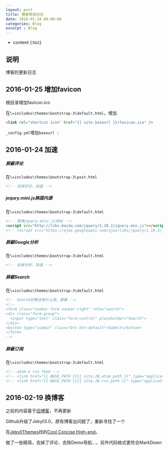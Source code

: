 ```yaml
---
layout: post
title: 博客修改日志
date: 2016-01-24 00:00:00
categories: Blog
excerpt : Blog
---
```


* content
{:toc}

## 说明

博客的更新日志

## 2016-01-25 增加favicon

根目录增加favicon.ico

在`\=includes\themes\bootstrap-3\default.html`，增加

```html
<link rel="shortcut icon" href="{{ site.baseurl }}/favicon.ico" />
```

`_config.yml`增加`baseurl : `

## 2016-01-24 加速

##### 屏蔽评论

在`\=includes\themes\bootstrap-3\post.html`

```html
<!-- 去掉评论，加速 -->

```

##### jequry.mini.js换国内源

在`\=includes\themes\bootstrap-3\default.html`

```html
<!-- 更换jquery.mini.js地址 -->
<script src="http://libs.baidu.com/jquery/1.10.2/jquery.min.js"></script>
<!-- <script src="https://ajax.googleapis.com/ajax/libs/jquery/1.10.2/jquery.min.js"></script> -->
```

##### 屏蔽Google分析

在`\=includes\themes\bootstrap-3\default.html`

```html
<!-- 去掉分析，加速 -->

```

##### 屏蔽Search

在`\=includes\themes\bootstrap-3\default.html`

```html
<!-- Search好像没有什么用，屏蔽 -->
<!--
<form class="navbar-form navbar-right" role="search">
<div class="form-group">
  <input type="text" class="form-control" placeholder="Search">
</div>
<button type="submit" class="btn btn-default">Submit</button>
</form>
-->
```

##### 屏蔽订阅

在`\=includes\themes\bootstrap-3\default.html`

```html
<!-- atom & rss feed -->
<!-- <link href="{{ BASE_PATH }}{{ site.JB.atom_path }}" type="application/atom+xml" rel="alternate" title="Sitewide ATOM Feed"> -->
<!-- <link href="{{ BASE_PATH }}{{ site.JB.rss_path }}" type="application/rss+xml" rel="alternate" title="Sitewide RSS Feed"> -->
```

## 2016-02-19 换博客

之前的内容基于[旧博客](https://github.com/laijingfeng/old_laijingfeng.github.io)，不再更新

Github升级了Jekyll3.0，原有博客出问题了，重新寻找了一个

在[JekyllThemes](http://jekyllthemes.org/)找的[Cool Concise High-end](http://jekyllthemes.org/themes/cool-concise-high-end/)。

做了一些精简，去掉了评论、去除Demo导航...，另外代码格式更符合MarkDown

